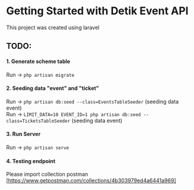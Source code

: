 # Getting Started with Detik Event API
This project was created using laravel

## TODO:
#### 1. Generate scheme table
Run -> `php artisan migrate`

#### 2. Seeding data "event" and "ticket"
Run -> `php artisan db:seed --class=EventsTableSeeder` (seeding data event) \
Run -> `LIMIT_DATA=10 EVENT_ID=1 php artisan db:seed --class=TicketsTableSeeder` (seeding data event)

#### 3. Run Server
Run -> `php artisan serve`

#### 4. Testing endpoint
Please import collection postman [https://www.getpostman.com/collections/4b303979ed4a6441a969]
